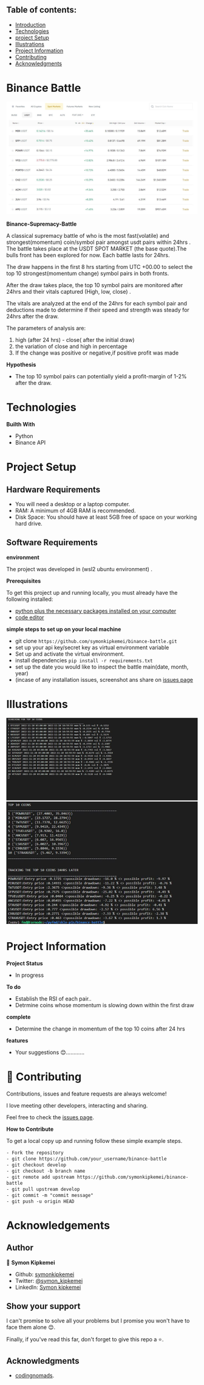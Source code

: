
## Table of contents:
- [Introduction](#intro)
- [Technologies](#tech)
- [project Setup](#projo)
- [Illustrations](#illus)
- [Project Information](#info)
- [Contributing](#contri)
- [Acknowledgments](#know)

<INTRODUCTION>

<h1 id="intro">Binance Battle</h1>

![Networth](img/battle.JPG)

**Binance-Supremacy-Battle**

A classical supremacy battle of who is the most fast(volatile) and strongest(momentum) coin/symbol pair  amongst usdt pairs within 24hrs . The battle takes place at the USDT SPOT MARKET (the base quote).The bulls front has been explored for now. Each battle lasts for 24hrs.

The draw  happens in the first 8 hrs starting from UTC +00.00  to select the top 10 strongest(momentum change) symbol pairs  in both fronts.

After the draw takes place, the top 10 symbol pairs are monitored after 24hrs and their vitals captured (High, low, close) .

The vitals are analyzed at the end of the 24hrs for each symbol pair and deductions made to determine if their speed and strength was steady for 24hrs after the draw.

The parameters of analysis are:

1. high (after 24 hrs) - close( after the initial draw)
2. the variation of close and high in percentage
4. If the change was positive or negative,if positive profit was made


**Hypothesis**

- The top 10 symbol pairs can potentially yield a profit-margin of 1-2% after the draw.


<TECHNOLOGIES>

<h1 id="tech">Technologies</h1>

**Builth With**
- Python
- Binance API


<PROJECT-SETUP>

<h1 id="projo">Project Setup</h1>


## Hardware Requirements
- You will need a desktop or a laptop computer.
- RAM: A minimum of 4GB RAM is recommended.
- Disk Space: You should have at least 5GB free of space on your working hard drive.

## Software Requirements

**environment**

The project was developed in (wsl2 ubuntu environment) .

**Prerequisites**

To get this project up and running locally, you must already have the following installed:
- [python plus the necessary packages installed on your computer](https://www.python.org/downloads/)
- [code editor ](https://code.visualstudio.com/)


**simple steps to set up on your local machine**

- git clone ```https://github.com/symonkipkemei/binance-battle.git ```
- set up your api key/secret key as virtual environment variable
- Set up and activate the virtual environment.
- install dependencies ```pip install -r requirements.txt```
- set up the date you would like to inspect the battle main(date, month, year)
- (incase of any installation issues,  screenshot ans share on [issues page](https://github.com/symonkipkemei/binance-battle/issues)


<ILLUSTRATIONS>

<h1 id="illus">Illustrations</h1>

![Search](img/search.JPG)
![Search](img/search2.JPG)

<PROJECT-INFORMATION>

<h1 id="info">Project Information</h1>

**Project Status**
- In progress

**To do**
-  Establish the RSI of each pair..
-  Detrmine coins whose momentum is slowing down within the first draw

**complete**
- Determine the change in momentum  of the top 10 coins after 24 hrs

**features**
- Your suggestions 😊............

<CONTRIBUTING>

<h1 id="contri">🤝 Contributing</h1>

Contributions, issues and feature requests are always welcome!

I love meeting other developers, interacting and sharing.

Feel free to check the [issues page](https://github.com/symonkipkemei/binance-battle/issues).

**How to Contribute**

To get a local copy up and running follow these simple example steps.

```
- Fork the repository
- git clone https://github.com/your_username/binance-battle
- git checkout develop
- git checkout -b branch name
- git remote add upstream https://github.com/symonkipkemei/binance-battle
- git pull upstream develop
- git commit -m "commit message"
- git push -u origin HEAD
```


<ACKNOWLEDGMENTS>

<h1 id="know">Acknowledgements</h1>

## Author

👤 **Symon Kipkemei**

- Github: [symonkipkemei](https://github.com/symonkipkemei)
- Twitter: [@symon_kipkemei](https://twitter.com/symon_kipkemei)
- LinkedIn: [Symon kipkemei](https://www.linkedin.com/in/symon-kipkemei/)


## Show your support


I can't promise to solve all your problems but I promise you won't have 
to face them alone 😊.

Finally, if you've read this far, don't forget to give this repo a ⭐️. 


## Acknowledgments

- [codingnomads](https://codingnomads.co/).



